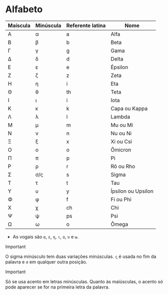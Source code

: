 # Alfabeto

| Maíscula | Minúscula | Referente latina | Nome               |
| -------- | --------- | ---------------- | ------------------ |
| Α        | α         | a                | Alfa               |
| Β        | β         | b                | Beta               |
| Γ        | γ         | g                | Gama               |
| Δ        | δ         | d                | Delta              |
| Ε        | ε         | e                | Épsilon            |
| Ζ        | ζ         | z                | Zeta               |
| Η        | η         | i                | Eta                |
| Θ        | θ         | th               | Teta               |
| Ι        | ι         | i                | Iota               |
| Κ        | κ         | k                | Capa ou Kappa      |
| Λ        | λ         | l                | Lambda             |
| Μ        | μ         | m                | Mu ou Mi           |
| Ν        | ν         | n                | Nu ou Ni           |
| Ξ        | ξ         | x                | Xi ou Csi          |
| Ο        | ο         | o                | Ômicron            |
| Π        | π         | p                | Pi                 |
| Ρ        | ρ         | r                | Rô ou Rho          |
| Σ        | σ/ς       | s                | Sigma              |
| Τ        | τ         | t                | Tau                |
| Υ        | υ         | y                | Ípsilon ou Upsilon |
| Φ        | φ         | f                | Fi ou Phi          |
| Χ        | χ         | ch               | Chi                |
| Ψ        | ψ         | ps               | Psi                |
| Ω        | ω         | o                | Ômega              |

-   As vogais são `α`, `ε`, `η`, `ι`, `ο`, `υ` e `ω`.

> [!IMPORTANT]
> O sigma minúsculo tem duas variações minúsculas. `ς` é usada no fim da palavra e `σ` em qualquer outra posição.

> [!IMPORTANT]
> Só se usa acento em letras minúsculas. Quanto às maiúsculas, o acento só pode aparecer se for na primeira letra da palavra.
